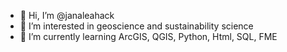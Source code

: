 - 👋 Hi, I’m @janaleahack
- 👀 I’m interested in geoscience and sustainability science
- 🌱 I’m currently learning ArcGIS, QGIS, Python, Html, SQL, FME

<!---
janaleahack/janaleahack is a ✨ special ✨ repository because its `README.md` (this file) appears on your GitHub profile.
You can click the Preview link to take a look at your changes.
--->
